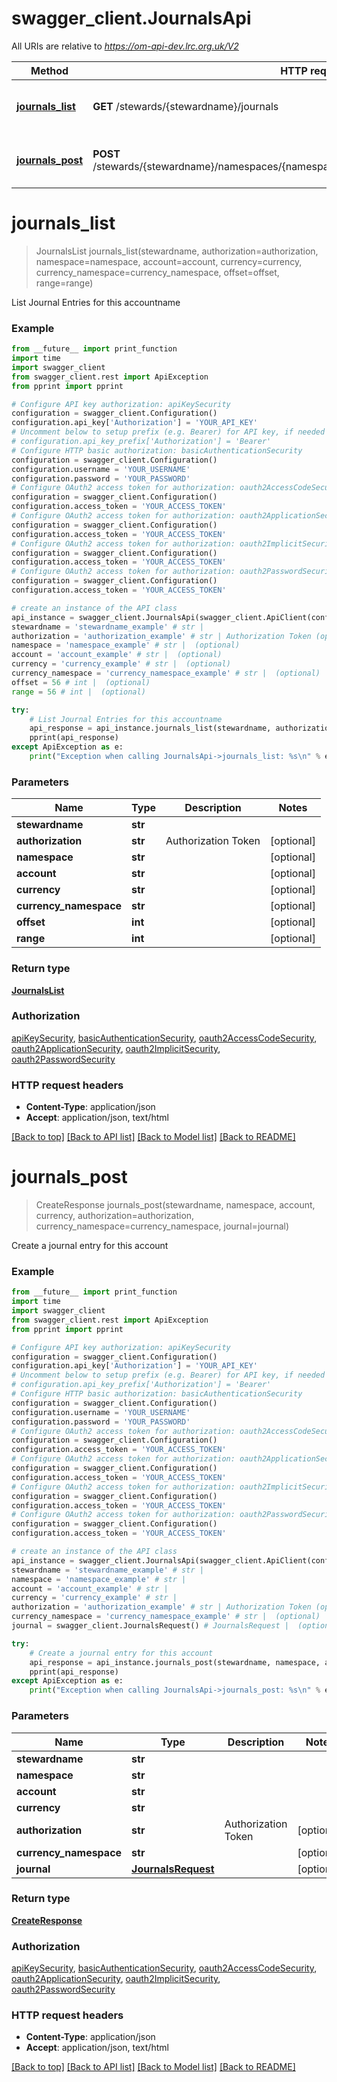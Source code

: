 # swagger_client.JournalsApi

All URIs are relative to *https://om-api-dev.lrc.org.uk/V2*

Method | HTTP request | Description
------------- | ------------- | -------------
[**journals_list**](JournalsApi.md#journals_list) | **GET** /stewards/{stewardname}/journals | List Journal Entries for this accountname
[**journals_post**](JournalsApi.md#journals_post) | **POST** /stewards/{stewardname}/namespaces/{namespace}/accounts/{account}/journals/{currency} | Create a journal entry for this account


# **journals_list**
> JournalsList journals_list(stewardname, authorization=authorization, namespace=namespace, account=account, currency=currency, currency_namespace=currency_namespace, offset=offset, range=range)

List Journal Entries for this accountname

### Example
```python
from __future__ import print_function
import time
import swagger_client
from swagger_client.rest import ApiException
from pprint import pprint

# Configure API key authorization: apiKeySecurity
configuration = swagger_client.Configuration()
configuration.api_key['Authorization'] = 'YOUR_API_KEY'
# Uncomment below to setup prefix (e.g. Bearer) for API key, if needed
# configuration.api_key_prefix['Authorization'] = 'Bearer'
# Configure HTTP basic authorization: basicAuthenticationSecurity
configuration = swagger_client.Configuration()
configuration.username = 'YOUR_USERNAME'
configuration.password = 'YOUR_PASSWORD'
# Configure OAuth2 access token for authorization: oauth2AccessCodeSecurity
configuration = swagger_client.Configuration()
configuration.access_token = 'YOUR_ACCESS_TOKEN'
# Configure OAuth2 access token for authorization: oauth2ApplicationSecurity
configuration = swagger_client.Configuration()
configuration.access_token = 'YOUR_ACCESS_TOKEN'
# Configure OAuth2 access token for authorization: oauth2ImplicitSecurity
configuration = swagger_client.Configuration()
configuration.access_token = 'YOUR_ACCESS_TOKEN'
# Configure OAuth2 access token for authorization: oauth2PasswordSecurity
configuration = swagger_client.Configuration()
configuration.access_token = 'YOUR_ACCESS_TOKEN'

# create an instance of the API class
api_instance = swagger_client.JournalsApi(swagger_client.ApiClient(configuration))
stewardname = 'stewardname_example' # str | 
authorization = 'authorization_example' # str | Authorization Token (optional)
namespace = 'namespace_example' # str |  (optional)
account = 'account_example' # str |  (optional)
currency = 'currency_example' # str |  (optional)
currency_namespace = 'currency_namespace_example' # str |  (optional)
offset = 56 # int |  (optional)
range = 56 # int |  (optional)

try:
    # List Journal Entries for this accountname
    api_response = api_instance.journals_list(stewardname, authorization=authorization, namespace=namespace, account=account, currency=currency, currency_namespace=currency_namespace, offset=offset, range=range)
    pprint(api_response)
except ApiException as e:
    print("Exception when calling JournalsApi->journals_list: %s\n" % e)
```

### Parameters

Name | Type | Description  | Notes
------------- | ------------- | ------------- | -------------
 **stewardname** | **str**|  | 
 **authorization** | **str**| Authorization Token | [optional] 
 **namespace** | **str**|  | [optional] 
 **account** | **str**|  | [optional] 
 **currency** | **str**|  | [optional] 
 **currency_namespace** | **str**|  | [optional] 
 **offset** | **int**|  | [optional] 
 **range** | **int**|  | [optional] 

### Return type

[**JournalsList**](JournalsList.md)

### Authorization

[apiKeySecurity](../README.md#apiKeySecurity), [basicAuthenticationSecurity](../README.md#basicAuthenticationSecurity), [oauth2AccessCodeSecurity](../README.md#oauth2AccessCodeSecurity), [oauth2ApplicationSecurity](../README.md#oauth2ApplicationSecurity), [oauth2ImplicitSecurity](../README.md#oauth2ImplicitSecurity), [oauth2PasswordSecurity](../README.md#oauth2PasswordSecurity)

### HTTP request headers

 - **Content-Type**: application/json
 - **Accept**: application/json, text/html

[[Back to top]](#) [[Back to API list]](../README.md#documentation-for-api-endpoints) [[Back to Model list]](../README.md#documentation-for-models) [[Back to README]](../README.md)

# **journals_post**
> CreateResponse journals_post(stewardname, namespace, account, currency, authorization=authorization, currency_namespace=currency_namespace, journal=journal)

Create a journal entry for this account

### Example
```python
from __future__ import print_function
import time
import swagger_client
from swagger_client.rest import ApiException
from pprint import pprint

# Configure API key authorization: apiKeySecurity
configuration = swagger_client.Configuration()
configuration.api_key['Authorization'] = 'YOUR_API_KEY'
# Uncomment below to setup prefix (e.g. Bearer) for API key, if needed
# configuration.api_key_prefix['Authorization'] = 'Bearer'
# Configure HTTP basic authorization: basicAuthenticationSecurity
configuration = swagger_client.Configuration()
configuration.username = 'YOUR_USERNAME'
configuration.password = 'YOUR_PASSWORD'
# Configure OAuth2 access token for authorization: oauth2AccessCodeSecurity
configuration = swagger_client.Configuration()
configuration.access_token = 'YOUR_ACCESS_TOKEN'
# Configure OAuth2 access token for authorization: oauth2ApplicationSecurity
configuration = swagger_client.Configuration()
configuration.access_token = 'YOUR_ACCESS_TOKEN'
# Configure OAuth2 access token for authorization: oauth2ImplicitSecurity
configuration = swagger_client.Configuration()
configuration.access_token = 'YOUR_ACCESS_TOKEN'
# Configure OAuth2 access token for authorization: oauth2PasswordSecurity
configuration = swagger_client.Configuration()
configuration.access_token = 'YOUR_ACCESS_TOKEN'

# create an instance of the API class
api_instance = swagger_client.JournalsApi(swagger_client.ApiClient(configuration))
stewardname = 'stewardname_example' # str | 
namespace = 'namespace_example' # str | 
account = 'account_example' # str | 
currency = 'currency_example' # str | 
authorization = 'authorization_example' # str | Authorization Token (optional)
currency_namespace = 'currency_namespace_example' # str |  (optional)
journal = swagger_client.JournalsRequest() # JournalsRequest |  (optional)

try:
    # Create a journal entry for this account
    api_response = api_instance.journals_post(stewardname, namespace, account, currency, authorization=authorization, currency_namespace=currency_namespace, journal=journal)
    pprint(api_response)
except ApiException as e:
    print("Exception when calling JournalsApi->journals_post: %s\n" % e)
```

### Parameters

Name | Type | Description  | Notes
------------- | ------------- | ------------- | -------------
 **stewardname** | **str**|  | 
 **namespace** | **str**|  | 
 **account** | **str**|  | 
 **currency** | **str**|  | 
 **authorization** | **str**| Authorization Token | [optional] 
 **currency_namespace** | **str**|  | [optional] 
 **journal** | [**JournalsRequest**](JournalsRequest.md)|  | [optional] 

### Return type

[**CreateResponse**](CreateResponse.md)

### Authorization

[apiKeySecurity](../README.md#apiKeySecurity), [basicAuthenticationSecurity](../README.md#basicAuthenticationSecurity), [oauth2AccessCodeSecurity](../README.md#oauth2AccessCodeSecurity), [oauth2ApplicationSecurity](../README.md#oauth2ApplicationSecurity), [oauth2ImplicitSecurity](../README.md#oauth2ImplicitSecurity), [oauth2PasswordSecurity](../README.md#oauth2PasswordSecurity)

### HTTP request headers

 - **Content-Type**: application/json
 - **Accept**: application/json, text/html

[[Back to top]](#) [[Back to API list]](../README.md#documentation-for-api-endpoints) [[Back to Model list]](../README.md#documentation-for-models) [[Back to README]](../README.md)

